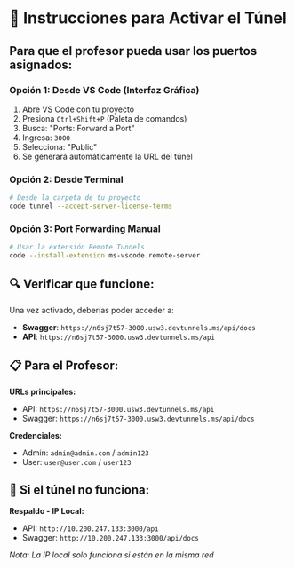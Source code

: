 # 🚀 Instrucciones para Activar el Túnel

## Para que el profesor pueda usar los puertos asignados:

### Opción 1: Desde VS Code (Interfaz Gráfica)
1. Abre VS Code con tu proyecto
2. Presiona `Ctrl+Shift+P` (Paleta de comandos)
3. Busca: "Ports: Forward a Port"
4. Ingresa: `3000`
5. Selecciona: "Public"
6. Se generará automáticamente la URL del túnel

### Opción 2: Desde Terminal
```bash
# Desde la carpeta de tu proyecto
code tunnel --accept-server-license-terms
```

### Opción 3: Port Forwarding Manual
```bash
# Usar la extensión Remote Tunnels
code --install-extension ms-vscode.remote-server
```

## 🔍 Verificar que funcione:

Una vez activado, deberías poder acceder a:
- **Swagger**: `https://n6sj7t57-3000.usw3.devtunnels.ms/api/docs`
- **API**: `https://n6sj7t57-3000.usw3.devtunnels.ms/api`

## 📋 Para el Profesor:

**URLs principales:**
- API: `https://n6sj7t57-3000.usw3.devtunnels.ms/api`
- Swagger: `https://n6sj7t57-3000.usw3.devtunnels.ms/api/docs`

**Credenciales:**
- Admin: `admin@admin.com` / `admin123`
- User: `user@user.com` / `user123`

## 🚨 Si el túnel no funciona:

**Respaldo - IP Local:**
- API: `http://10.200.247.133:3000/api`
- Swagger: `http://10.200.247.133:3000/api/docs`

*Nota: La IP local solo funciona si están en la misma red*
